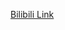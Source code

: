 [Bilibili Link](https://www.bilibili.com/video/BV1AwAkeWETv/?vd_source=c801aa3fac0e6e97b0df71f74a8b25bd&__readwiseLocation=)